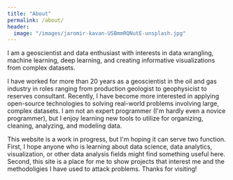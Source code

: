 ```yaml
---
title: "About"
permalink: /about/
header:
  image: "/images/jaromir-kavan-USBmmRQNutE-unsplash.jpg"
---
```


I am a geoscientist and data enthusiast with interests in data wrangling, machine learning, deep learning, and creating informative visualizations from complex datasets.

I have worked for more than 20 years as a geoscientist in the oil and gas industry in roles ranging from production geologist to geophysicist to reserves consultant.  Recently, I have become more interested in applying open-source technologies to solving real-world problems involving large, complex datasets.  I am not an expert programmer (I'm hardly even a novice programmer), but I enjoy learning new tools to utilize for organizing, cleaning, analyzing, and modeling data.

This website is a work in progress, but I'm hoping it can serve two function.  First, I hope anyone who is learning about data science, data analytics, visualization, or other data analysis fields might find something useful here.  Second, this site is a place for me to show projects that interest me and the methodoligies I have used to attack problems.  Thanks for visiting!
